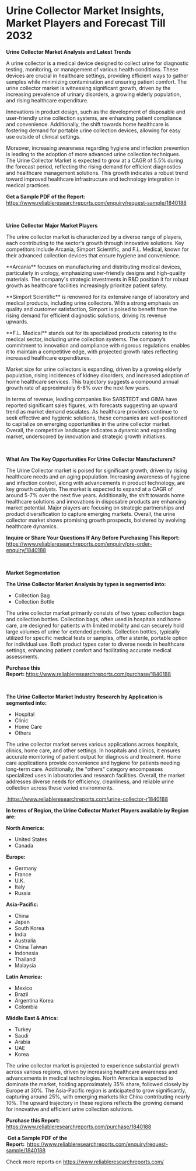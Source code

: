 <p><h1>Urine Collector Market Insights, Market Players and Forecast Till 2032</h1></p><p><strong>Urine Collector Market Analysis and Latest Trends</strong></p>
<p><p>A urine collector is a medical device designed to collect urine for diagnostic testing, monitoring, or management of various health conditions. These devices are crucial in healthcare settings, providing efficient ways to gather samples while minimizing contamination and ensuring patient comfort. The urine collector market is witnessing significant growth, driven by the increasing prevalence of urinary disorders, a growing elderly population, and rising healthcare expenditure. </p><p>Innovations in product design, such as the development of disposable and user-friendly urine collection systems, are enhancing patient compliance and convenience. Additionally, the shift towards home healthcare is fostering demand for portable urine collection devices, allowing for easy use outside of clinical settings. </p><p>Moreover, increasing awareness regarding hygiene and infection prevention is leading to the adoption of more advanced urine collection techniques. The Urine Collector Market is expected to grow at a CAGR of 5.5% during the forecast period, reflecting the rising demand for efficient diagnostics and healthcare management solutions. This growth indicates a robust trend toward improved healthcare infrastructure and technology integration in medical practices.</p></p>
<p><strong>Get a Sample PDF of the Report:&nbsp;</strong> <a href="https://www.reliableresearchreports.com/enquiry/request-sample/1840188?utm_campaign=2665&utm_medium=2&utm_source=Github&utm_content=ia&utm_term=04032025&utm_id=urine-collector">https://www.reliableresearchreports.com/enquiry/request-sample/1840188</a></p>
<p>&nbsp;</p>
<p><strong>Urine Collector Major Market Players</strong></p>
<p><p>The urine collector market is characterized by a diverse range of players, each contributing to the sector's growth through innovative solutions. Key competitors include Arcania, Simport Scientific, and F.L. Medical, known for their advanced collection devices that ensure hygiene and convenience.</p><p>**Arcania** focuses on manufacturing and distributing medical devices, particularly in urology, emphasizing user-friendly designs and high-quality materials. The company's strategic investments in R&D position it for robust growth as healthcare facilities increasingly prioritize patient safety.</p><p>**Simport Scientific** is renowned for its extensive range of laboratory and medical products, including urine collectors. With a strong emphasis on quality and customer satisfaction, Simport is poised to benefit from the rising demand for efficient diagnostic solutions, driving its revenue upwards.</p><p>**F.L. Medical** stands out for its specialized products catering to the medical sector, including urine collection systems. The company’s commitment to innovation and compliance with rigorous regulations enables it to maintain a competitive edge, with projected growth rates reflecting increased healthcare expenditures.</p><p>Market size for urine collectors is expanding, driven by a growing elderly population, rising incidences of kidney disorders, and increased adoption of home healthcare services. This trajectory suggests a compound annual growth rate of approximately 6-8% over the next few years.</p><p>In terms of revenue, leading companies like SARSTEDT and GIMA have reported significant sales figures, with forecasts suggesting an upward trend as market demand escalates. As healthcare providers continue to seek effective and hygienic solutions, these companies are well-positioned to capitalize on emerging opportunities in the urine collector market. Overall, the competitive landscape indicates a dynamic and expanding market, underscored by innovation and strategic growth initiatives.</p></p>
<p>&nbsp;</p>
<p><strong>What Are The Key Opportunities For Urine Collector Manufacturers?</strong></p>
<p><p>The Urine Collector market is poised for significant growth, driven by rising healthcare needs and an aging population. Increasing awareness of hygiene and infection control, along with advancements in product technology, are key growth catalysts. The market is expected to expand at a CAGR of around 5-7% over the next five years. Additionally, the shift towards home healthcare solutions and innovations in disposable products are enhancing market potential. Major players are focusing on strategic partnerships and product diversification to capture emerging markets. Overall, the urine collector market shows promising growth prospects, bolstered by evolving healthcare dynamics.</p></p>
<p><strong>Inquire or Share Your Questions If Any Before Purchasing This Report:</strong> <a href="https://www.reliableresearchreports.com/enquiry/pre-order-enquiry/1840188?utm_campaign=2665&utm_medium=2&utm_source=Github&utm_content=ia&utm_term=04032025&utm_id=urine-collector">https://www.reliableresearchreports.com/enquiry/pre-order-enquiry/1840188</a></p>
<p>&nbsp;</p>
<p><strong>Market Segmentation</strong></p>
<p><strong>The Urine Collector Market Analysis by types is segmented into:</strong></p>
<p><ul><li>Collection Bag</li><li>Collection Bottle</li></ul></p>
<p><p>The urine collector market primarily consists of two types: collection bags and collection bottles. Collection bags, often used in hospitals and home care, are designed for patients with limited mobility and can securely hold large volumes of urine for extended periods. Collection bottles, typically utilized for specific medical tests or samples, offer a sterile, portable option for individual use. Both product types cater to diverse needs in healthcare settings, enhancing patient comfort and facilitating accurate medical assessments.</p></p>
<p><strong>Purchase this Report:&nbsp;</strong><a href="https://www.reliableresearchreports.com/purchase/1840188?utm_campaign=2665&utm_medium=2&utm_source=Github&utm_content=ia&utm_term=04032025&utm_id=urine-collector">https://www.reliableresearchreports.com/purchase/1840188</a></p>
<p>&nbsp;</p>
<p><strong>The Urine Collector Market Industry Research by Application is segmented into:</strong></p>
<p><ul><li>Hospital</li><li>Clinic</li><li>Home Care</li><li>Others</li></ul></p>
<p><p>The urine collector market serves various applications across hospitals, clinics, home care, and other settings. In hospitals and clinics, it ensures accurate monitoring of patient output for diagnosis and treatment. Home care applications provide convenience and hygiene for patients needing long-term care. Additionally, the "others" category encompasses specialized uses in laboratories and research facilities. Overall, the market addresses diverse needs for efficiency, cleanliness, and reliable urine collection across these varied environments.</p></p>
<p><a href="https://www.reliableresearchreports.com/urine-collector-r1840188?utm_campaign=2665&utm_medium=2&utm_source=Github&utm_content=ia&utm_term=04032025&utm_id=urine-collector">&nbsp;https://www.reliableresearchreports.com/urine-collector-r1840188</a></p>
<p><strong>In terms of Region, the Urine Collector Market Players available by Region are:</strong></p>
<p>
    <p> <strong> North America: </strong>
        <ul>
            <li>United States</li>
            <li>Canada</li>
        </ul>
        </p> 
    <p> <strong> Europe: </strong>
        <ul>
            <li>Germany</li>
            <li>France</li>
            <li>U.K.</li>
            <li>Italy</li>
            <li>Russia</li>
        </ul>
        </p> 
    <p> <strong> Asia-Pacific: </strong>
        <ul>
            <li>China</li>
            <li>Japan</li>
            <li>South Korea</li>
            <li>India</li>
            <li>Australia</li>
            <li>China Taiwan</li>
            <li>Indonesia</li>
            <li>Thailand</li>
            <li>Malaysia</li>
        </ul>
        </p> 
    <p> <strong> Latin America: </strong>
        <ul>
            <li>Mexico</li>
            <li>Brazil</li>
            <li>Argentina Korea</li>
            <li>Colombia</li>
        </ul>
        </p> 
    <p> <strong> Middle East & Africa: </strong>
        <ul>
            <li>Turkey</li>
            <li>Saudi</li>
            <li>Arabia</li>
            <li>UAE</li>
            <li>Korea</li>
        </ul>
    </p>
    </p>
<p><p>The urine collector market is projected to experience substantial growth across various regions, driven by increasing healthcare awareness and advancements in medical technologies. North America is expected to dominate the market, holding approximately 35% share, followed closely by Europe at 30%. The Asia-Pacific region is anticipated to grow significantly, capturing around 25%, with emerging markets like China contributing nearly 10%. The upward trajectory in these regions reflects the growing demand for innovative and efficient urine collection solutions.</p></p>
<p><strong>Purchase this Report: </strong><a href="https://www.reliableresearchreports.com/purchase/1840188?utm_campaign=2665&utm_medium=2&utm_source=Github&utm_content=ia&utm_term=04032025&utm_id=urine-collector">https://www.reliableresearchreports.com/purchase/1840188</a></p>
<p>&nbsp;<strong>Get a Sample PDF of the Report:&nbsp;&nbsp;</strong><a href="https://www.reliableresearchreports.com/enquiry/request-sample/1840188?utm_campaign=2665&utm_medium=2&utm_source=Github&utm_content=ia&utm_term=04032025&utm_id=urine-collector">https://www.reliableresearchreports.com/enquiry/request-sample/1840188</a></p>
<p><strong></strong></p>
<p>Check more reports on <a href="https://www.reliableresearchreports.com/?utm_campaign=2665&utm_medium=2&utm_source=Github&utm_content=ia&utm_term=04032025&utm_id=urine-collector">https://www.reliableresearchreports.com/</a></p>